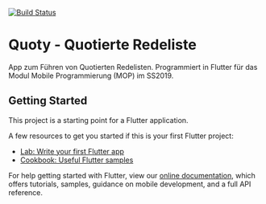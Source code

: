 [![Build Status](https://travis-ci.org/die-gruppe-c/Quotierte-Redeliste.svg?branch=master)](https://travis-ci.org/die-gruppe-c/Quotierte-Redeliste)

# Quoty - Quotierte Redeliste

App zum Führen von Quotierten Redelisten. Programmiert in Flutter für das Modul Mobile Programmierung (MOP) im SS2019.

## Getting Started

This project is a starting point for a Flutter application.

A few resources to get you started if this is your first Flutter project:

- [Lab: Write your first Flutter app](https://flutter.io/docs/get-started/codelab)
- [Cookbook: Useful Flutter samples](https://flutter.io/docs/cookbook)

For help getting started with Flutter, view our 
[online documentation](https://flutter.io/docs), which offers tutorials, 
samples, guidance on mobile development, and a full API reference.

